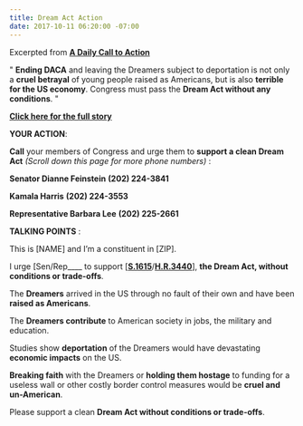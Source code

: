 ```yaml
---
title: Dream Act Action
date: 2017-10-11 06:20:00 -07:00
---
```


Excerpted from [**A Daily Call to Action**](https://www.theloyalopposition.net/mission-statement/) 

"  **Ending DACA** and leaving the Dreamers subject to deportation is not only a **cruel betrayal** of young people raised as Americans, but is also **terrible for the US economy**. Congress must pass the **Dream Act without any conditions**.  "

[**Click here for the full story**](https://www.theloyalopposition.net/daily-ctas/daily-call-action-october-6th-2017/?utm_source=3NoTrump&utm_campaign=12751bcc74-EMAIL_CAMPAIGN_2017_09_18&utm_medium=email&utm_term=0_f88185aec7-12751bcc74-76580211) 

**YOUR ACTION**:

**Call** your members of Congress and urge them to **support a clean Dream Act**  *(Scroll down this page for more phone numbers)* :

**Senator Dianne Feinstein**
**(202) 224-3841**


**Kamala Harris**
**(202) 224-3553**

**Representative Barbara Lee**
**(202) 225-2661**

**TALKING POINTS** :

This is [NAME] and I’m a constituent in [ZIP].

I urge [Sen/Rep____ to support [[**S.1615**](https://www.congress.gov/bill/115th-congress/senate-bill/1615)/[**H.R.3440**](https://www.congress.gov/bill/115th-congress/house-bill/3440)], **the Dream Act, without conditions or trade-offs**.

The **Dreamers** arrived in the US through no fault of their own and have been **raised as Americans**.

The **Dreamers contribute** to American society in jobs, the military and education.

Studies show **deportation** of the Dreamers would have devastating **economic impacts** on the US.

**Breaking faith** with the Dreamers or **holding them hostage** to funding for a useless wall or other costly border control measures would be **cruel and un-American**.

Please support a clean **Dream Act without conditions or trade-offs**.




